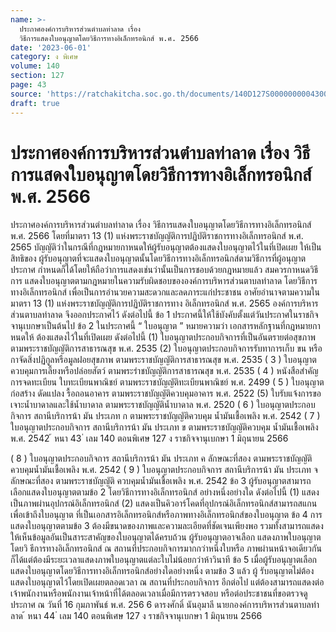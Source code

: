 ```yaml
---
name: >-
  ประกาศองค์การบริหารส่วนตำบลท่าลาด เรื่อง
  วิธีการแสดงใบอนุญาตโดยวิธีการทางอิเล็กทรอนิกส์ พ.ศ. 2566
date: '2023-06-01'
category: ง พิเศษ
volume: 140
section: 127
page: 43
source: 'https://ratchakitcha.soc.go.th/documents/140D127S0000000004300.pdf'
draft: true
---
```


# ประกาศองค์การบริหารส่วนตำบลท่าลาด เรื่อง วิธีการแสดงใบอนุญาตโดยวิธีการทางอิเล็กทรอนิกส์ พ.ศ. 2566

ประกาศองค์การบริหารส่วนตำบลท่าลาด เรื่อง วิธีการแสดงใบอนุญาตโดยวิธีการทางอิเล็กทรอนิกส์ พ.ศ. 2566 โดยที่มาตรา 13 (1) แห่งพระราชบัญญัติการปฏิบัติราชการทางอิเล็กทรอนิกส์ พ.ศ. 2565 บัญญัติว่าในกรณีที่กฎหมายกาหนดให้ผู้รับอนุญาตต้องแสดงใบอนุญาตไว้ในที่เปิดเผย ให้เป็นสิทธิของ ผู้รับอนุญาตที่จะแสดงใบอนุญาตนั้นโดยวิธีการทางอิเล็กทรอนิกส์ตามวิธีการที่ผู้อนุญาตประกาศ กำหนดก็ได้โดยให้ถือว่าการแสดงเช่นว่านั้นเป็นการชอบด้วยกฎหมายแล้ว สมควรกาหนดวิธีการ แสดงใบอนุญาตตามกฎหมายในความรับผิดชอบขององค์การบริหารส่วนตาบลท่าลาด โดยวิธีการ ทางอิเล็กทรอนิกส์ เพื่อเป็นการอำนวยความสะดวกและลดภาระแก่ประชาชน อาศัยอำนาจตามความในมาตรา 13 (1) แห่งพระราชบัญญัติการปฏิบัติราชการทาง อิเล็กทรอนิกส์ พ.ศ. 2565 องค์การบริหารส่วนตาบลท่าลาด จึงออกประกาศไว้ ดังต่อไปนี้ ข้อ 1 ประกาศนี้ให้ใช้บังคับตั้งแต่วันประกาศในราชกิจจานุเบกษาเป็นต้นไป ข้อ 2 ในประกาศนี้ “ ใบอนุญาต ” หมายความว่า เอกสารหลักฐานที่กฎหมายกาหนดให้ ต้องแสดงไว้ในที่เปิดเผย ดังต่อไปนี้ (1) ใบอนุญาตประกอบกิจการที่เป็นอันตรายต่อสุขภาพ ตามพระราชบัญญัติการสาธารณสุข พ.ศ. 2535 (2) ใบอนุญาตประกอบกิจการรับทาการเก็บ ขน หรือกาจัดสิ่งปฏิกูลหรือมูลฝอยสุขภาพ ตามพระราชบัญญัติการสาธารณสุข พ.ศ. 2535 ( 3 ) ใบอนุญาตควบคุมการเลี้ยงหรือปล่อยสัตว์ ตามพระรำชบัญญัติการสาธารณสุข พ.ศ. 2535 ( 4 ) หนังสือสำคัญการจดทะเบียน ใบทะเบียนพาณิชย์ ตามพระราชบัญญัติทะเบียนพาณิชย์ พ.ศ. 2499 ( 5 ) ใบอนุญาตก่อสร้าง ดัดแปลง รื้อถอนอาคาร ตามพระราชบัญญัติควบคุมอาคาร พ.ศ. 2522 (5) ใบรับแจ้งการขอเจาะน้ำบาดาลและใช้น้ำบาดาล ตามพระราชบัญญัติน้ำบาดาล พ.ศ. 2520 ( 6 ) ใบอนุญาตประกอบกิจการ สถานีบริการน้า มัน ประเภท ก ตามพระราชบัญญัติควบคุม น้ำมันเชื้อเพลิง พ.ศ. 2542 ( 7 ) ใบอนุญาตประกอบกิจการ สถานีบริการน้า มัน ประเภท ข ตามพระราชบัญญัติควบคุม น้ำมันเชื้อเพลิง พ.ศ. 2542 ้ หนา 43 ่ เลม 140 ตอนพิเศษ 127 ง ราชกิจจานุเบกษา 1 มิถุนายน 2566

( 8 ) ใบอนุญาตประกอบกิจการ สถานีบริการน้า มัน ประเภท ค ลักษณะที่สอง ตามพระราชบัญญัติ ควบคุมน้ำมันเชื้อเพลิง พ.ศ. 2542 ( 9 ) ใบอนุญาตประกอบกิจการ สถานีบริการน้า มัน ประเภท จ ลักษณะที่สอง ตามพระราชบัญญัติ ควบคุมน้ำมันเชื้อเพลิง พ.ศ. 2542 ข้อ 3 ผู้รับอนุญาตสามารถเลือกแสดงใบอนุญาตตามข้อ 2 โดยวิธีการทางอิเล็กทรอนิกส์ อย่างหนึ่งอย่างใด ดังต่อไปนี้ (1) แสดงเป็นภาพผ่านอุปกรณ์อิเล็กทรอนิกส์ (2) แสดงเป็นคิวอาร์โคดที่อุปกรณ์อิเล็กทรอนิกส์สามารถสแกนเพื่อเข้าถึงใบอนุญาต ที่เป็นเอกสารอิเล็กทรอนิกส์หรือภาพทางอิเล็กทรอนิกส์ของใบอนุญาต ข้อ 4 การแสดงใบอนุญาตตามข้อ 3 ต้องมีขนาดของภาพและความละเอียดที่ชัดเจนเพียงพอ รวมทั้งสามารถแสดงให้เห็นข้อมูลอันเป็นสาระสาคัญของใบอนุญาตได้ครบถ้วน ผู้รับอนุญาตอาจเลือก แสดงภาพใบอนุญาตโดยวิ ธีการทางอิเล็กทรอนิกส์ ณ สถานที่ประกอบกิจการมากกว่าหนึ่งใบหรือ ภาพผ่านหน้าจอเดียวกันก็ได้แต่ต้องมีระยะเวลาแสดงภาพใบอนุญาตแต่ละใบไม่น้อยกว่าห้าวินาที ข้อ 5 เมื่อผู้รับอนุญาตเลือกแสดงใบอนุญาตโดยวิธีการทางอิเล็กทรอนิกส์อย่างใดอย่างหนึ่ง ตามข้อ 3 แล้ว ผู้ รับอนุญาตไม่ต้องแสดงใบอนุญาตไว้โดยเปิดเผยตลอดเวลา ณ สถานที่ประกอบกิจการ อีกต่อไป แต่ต้องสามารถแสดงต่อเจ้าพนักงานหรือพนักงานเจ้าหน้าที่ได้ตลอดเวลาเมื่อมีการตรวจสอบ หรือต่อประชาชนที่ขอตรวจดู ประกาศ ณ วันที่ 16 กุมภาพันธ์ พ.ศ. 256 6 ดารงศักดิ์ นันอุมาลี นายกองค์การบริหารส่วนตาบลท่าลาด ้ หนา 44 ่ เลม 140 ตอนพิเศษ 127 ง ราชกิจจานุเบกษา 1 มิถุนายน 2566

